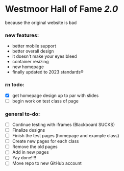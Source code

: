 # Westmoor Hall of Fame *2.0*
because the original website is bad
### new features:

- better mobile support
- better overall design
- it doesn't make your eyes bleed
- container resizing
- new homepage
- finally updated to 2023 standards®

### rn todo:
- [X] get homepage design up to par with slides
- [ ] begin work on test class of page

### general to-do:
- [ ] Continue testing with iframes (Blackboard SUCKS)
- [ ] Finalize designs
- [ ] Finish the test pages (homepage and example class)
- [ ] Create new pages for each class
- [ ] Remove the old pages
- [ ] Add in new pages
- [ ] Yay done!!!!
- [ ] Move repo to new GitHub account